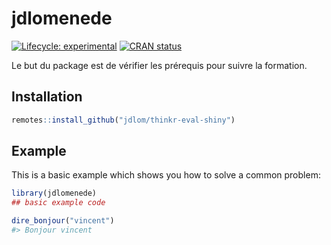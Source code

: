
<!-- README.md is generated from README.Rmd. Please edit that file -->

# jdlomenede

<!-- badges: start -->

[![Lifecycle:
experimental](https://img.shields.io/badge/lifecycle-experimental-orange.svg)](https://lifecycle.r-lib.org/articles/stages.html#experimental)
[![CRAN
status](https://www.r-pkg.org/badges/version/jdlomenede)](https://CRAN.R-project.org/package=jdlomenede)
<!-- badges: end -->

Le but du package est de vérifier les prérequis pour suivre la
formation.

## Installation

``` r
remotes::install_github("jdlom/thinkr-eval-shiny")
```

## Example

This is a basic example which shows you how to solve a common problem:

``` r
library(jdlomenede)
## basic example code
```

``` r
dire_bonjour("vincent")
#> Bonjour vincent
```

